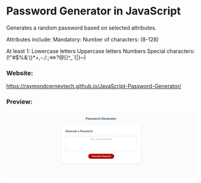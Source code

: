 # Password Generator in JavaScript

Generates a random password based on selected attributes.

Attributes include:
Mandatory:
Number of characters: (8-128)

At least 1:
Lowercase letters
Uppercase letters
Numbers
Special characters: (!"#$%&'()\*+,-./:;&lt;=&gt;?@[\]^\_`{|}~)

### Website:

https://raymondcerneytech.github.io/JavaScript-Password-Generator/

### Preview:

![Picture of Raymond Cerney's Portfolio](./assets/images/PassGen.PNG)
